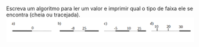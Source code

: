 Escreva um algoritmo para ler um valor e imprimir qual o tipo de faixa ele se
encontra (cheia ou tracejada).
![](https://github.com/Yxav/proglogic/blob/apnp/exercicios-4/34/34q.png)

